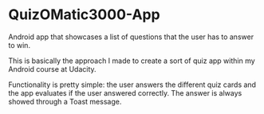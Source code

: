 # QuizOMatic3000-App
Android app that showcases a list of questions that the user has to answer to win.

This is basically the approach I made to create a sort of quiz app within my Android
course at Udacity. 

Functionality is pretty simple: the user answers the different quiz cards and the app
evaluates if the user answered correctly. The answer is always showed through a Toast
message.
